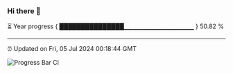 ### Hi there 👋

⏳ Year progress { ███████████████▁▁▁▁▁▁▁▁▁▁▁▁▁▁▁ } 50.82 %

---

⏰ Updated on Fri, 05 Jul 2024 00:18:44 GMT

![Progress Bar CI](https://github.com/liununu/liununu/workflows/Progress%20Bar%20CI/badge.svg)

